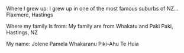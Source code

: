 Where I grew up: I grew up in one of the most famous suburbs of NZ... Flaxmere, Hastings

Where my family is from: My family are from Whakatu and Paki Paki, Hastings, NZ

My name: Jolene Pamela Whakaranu Piki-Ahu Te Huia